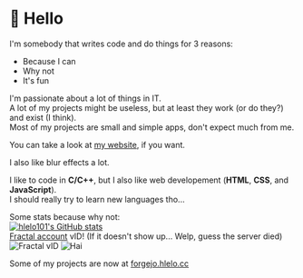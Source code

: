 # 👋 Hello
I'm somebody that writes code and do things for 3 reasons:
- Because I can
- Why not
- It's fun

I'm passionate about a lot of things in IT.\
A lot of my projects might be useless, but at least they work (or do they?) and exist (I think).\
Most of my projects are small and simple apps, don't expect much from me.

You can take a look at [my website](https://hlelo.cc), if you want.

I also like blur effects a lot.

I like to code in **C/C++**, but I also like web developement (**HTML**, **CSS**, and **JavaScript**).\
I should really try to learn new languages tho...

Some stats because why not:\
[![hlelo101's GitHub stats](https://github-readme-stats.vercel.app/api?username=hlelo101)](https://github.com/anuraghazra/github-readme-stats)\
[Fractal account](https://github.com/hlelo101/fractal-account/) vID! (If it doesn't show up... Welp, guess the server died)\
![Fractal vID](https://accounts.hlelo.cc/vidpng/1)
![Hai](https://accounts.hlelo.cc/vidpng/3)

Some of my projects are now at [forgejo.hlelo.cc](https://forgejo.hlelo.cc/Hlelo)
